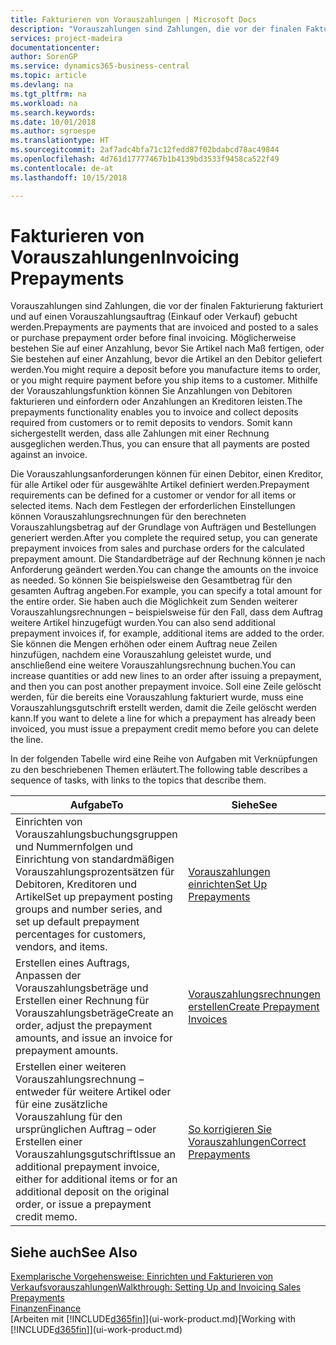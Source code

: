 ```yaml
---
title: Fakturieren von Vorauszahlungen | Microsoft Docs
description: "Vorauszahlungen sind Zahlungen, die vor der finalen Fakturierung fakturiert und auf einen Vorauszahlungsauftrag (Einkauf oder Verkauf) gebucht werden. Möglicherweise bestehen Sie auf einer Anzahlung, bevor Sie Artikel nach Maß fertigen, oder Sie bestehen auf einer Anzahlung, bevor die Artikel an den Debitor geliefert werden. Mithilfe der Vorauszahlungsfunktion können Sie Anzahlungen von Debitoren fakturieren und einfordern oder Anzahlungen an Kreditoren leisten. Somit kann sichergestellt werden, dass alle Zahlungen mit einer Rechnung ausgeglichen werden."
services: project-madeira
documentationcenter: 
author: SorenGP
ms.service: dynamics365-business-central
ms.topic: article
ms.devlang: na
ms.tgt_pltfrm: na
ms.workload: na
ms.search.keywords: 
ms.date: 10/01/2018
ms.author: sgroespe
ms.translationtype: HT
ms.sourcegitcommit: 2af7adc4bfa71c12fedd87f02bdabcd78ac49844
ms.openlocfilehash: 4d761d17777467b1b4139bd3533f9458ca522f49
ms.contentlocale: de-at
ms.lasthandoff: 10/15/2018

---
```

# <a name="invoicing-prepayments"></a><span data-ttu-id="45659-106">Fakturieren von Vorauszahlungen</span><span class="sxs-lookup"><span data-stu-id="45659-106">Invoicing Prepayments</span></span>
<span data-ttu-id="45659-107">Vorauszahlungen sind Zahlungen, die vor der finalen Fakturierung fakturiert und auf einen Vorauszahlungsauftrag (Einkauf oder Verkauf) gebucht werden.</span><span class="sxs-lookup"><span data-stu-id="45659-107">Prepayments are payments that are invoiced and posted to a sales or purchase prepayment order before final invoicing.</span></span> <span data-ttu-id="45659-108">Möglicherweise bestehen Sie auf einer Anzahlung, bevor Sie Artikel nach Maß fertigen, oder Sie bestehen auf einer Anzahlung, bevor die Artikel an den Debitor geliefert werden.</span><span class="sxs-lookup"><span data-stu-id="45659-108">You might require a deposit before you manufacture items to order, or you might require payment before you ship items to a customer.</span></span> <span data-ttu-id="45659-109">Mithilfe der Vorauszahlungsfunktion können Sie Anzahlungen von Debitoren fakturieren und einfordern oder Anzahlungen an Kreditoren leisten.</span><span class="sxs-lookup"><span data-stu-id="45659-109">The prepayments functionality enables you to invoice and collect deposits required from customers or to remit deposits to vendors.</span></span> <span data-ttu-id="45659-110">Somit kann sichergestellt werden, dass alle Zahlungen mit einer Rechnung ausgeglichen werden.</span><span class="sxs-lookup"><span data-stu-id="45659-110">Thus, you can ensure that all payments are posted against an invoice.</span></span>  

 <span data-ttu-id="45659-111">Die Vorauszahlungsanforderungen können für einen Debitor, einen Kreditor, für alle Artikel oder für ausgewählte Artikel definiert werden.</span><span class="sxs-lookup"><span data-stu-id="45659-111">Prepayment requirements can be defined for a customer or vendor for all items or selected items.</span></span> <span data-ttu-id="45659-112">Nach dem Festlegen der erforderlichen Einstellungen können Vorauszahlungsrechnungen für den berechneten Vorauszahlungsbetrag auf der Grundlage von Aufträgen und Bestellungen generiert werden.</span><span class="sxs-lookup"><span data-stu-id="45659-112">After you complete the required setup, you can generate prepayment invoices from sales and purchase orders for the calculated prepayment amount.</span></span> <span data-ttu-id="45659-113">Die Standardbeträge auf der Rechnung können je nach Anforderung geändert werden.</span><span class="sxs-lookup"><span data-stu-id="45659-113">You can change the amounts on the invoice as needed.</span></span> <span data-ttu-id="45659-114">So können Sie beispielsweise den Gesamtbetrag für den gesamten Auftrag angeben.</span><span class="sxs-lookup"><span data-stu-id="45659-114">For example, you can specify a total amount for the entire order.</span></span> <span data-ttu-id="45659-115">Sie haben auch die Möglichkeit zum Senden weiterer Vorauszahlungsrechnungen – beispielsweise für den Fall, dass dem Auftrag weitere Artikel hinzugefügt wurden.</span><span class="sxs-lookup"><span data-stu-id="45659-115">You can also send additional prepayment invoices if, for example, additional items are added to the order.</span></span> <span data-ttu-id="45659-116">Sie können die Mengen erhöhen oder einem Auftrag neue Zeilen hinzufügen, nachdem eine Vorauszahlung geleistet wurde, und anschließend eine weitere Vorauszahlungsrechnung buchen.</span><span class="sxs-lookup"><span data-stu-id="45659-116">You can increase quantities or add new lines to an order after issuing a prepayment, and then you can post another prepayment invoice.</span></span> <span data-ttu-id="45659-117">Soll eine Zeile gelöscht werden, für die bereits eine Vorauszahlung fakturiert wurde, muss eine Vorauszahlungsgutschrift erstellt werden, damit die Zeile gelöscht werden kann.</span><span class="sxs-lookup"><span data-stu-id="45659-117">If you want to delete a line for which a prepayment has already been invoiced, you must issue a prepayment credit memo before you can delete the line.</span></span>  

 <span data-ttu-id="45659-118">In der folgenden Tabelle wird eine Reihe von Aufgaben mit Verknüpfungen zu den beschriebenen Themen erläutert.</span><span class="sxs-lookup"><span data-stu-id="45659-118">The following table describes a sequence of tasks, with links to the topics that describe them.</span></span>

|<span data-ttu-id="45659-119">**Aufgabe**</span><span class="sxs-lookup"><span data-stu-id="45659-119">**To**</span></span>|<span data-ttu-id="45659-120">**Siehe**</span><span class="sxs-lookup"><span data-stu-id="45659-120">**See**</span></span>|  
|------------|-------------|  
|<span data-ttu-id="45659-121">Einrichten von Vorauszahlungsbuchungsgruppen und Nummernfolgen und Einrichtung von standardmäßigen Vorauszahlungsprozentsätzen für Debitoren, Kreditoren und Artikel</span><span class="sxs-lookup"><span data-stu-id="45659-121">Set up prepayment posting groups and number series, and set up default prepayment percentages for customers, vendors, and items.</span></span>|[<span data-ttu-id="45659-122">Vorauszahlungen einrichten</span><span class="sxs-lookup"><span data-stu-id="45659-122">Set Up Prepayments</span></span>](finance-set-up-prepayments.md)|
|<span data-ttu-id="45659-123">Erstellen eines Auftrags, Anpassen der Vorauszahlungsbeträge und Erstellen einer Rechnung für Vorauszahlungsbeträge</span><span class="sxs-lookup"><span data-stu-id="45659-123">Create an order, adjust the prepayment amounts, and issue an invoice for prepayment amounts.</span></span>|[<span data-ttu-id="45659-124">Vorauszahlungsrechnungen erstellen</span><span class="sxs-lookup"><span data-stu-id="45659-124">Create Prepayment Invoices</span></span>](finance-how-to-create-prepayment-invoices.md)|  
|<span data-ttu-id="45659-125">Erstellen einer weiteren Vorauszahlungsrechnung – entweder für weitere Artikel oder für eine zusätzliche Vorauszahlung für den ursprünglichen Auftrag – oder Erstellen einer Vorauszahlungsgutschrift</span><span class="sxs-lookup"><span data-stu-id="45659-125">Issue an additional prepayment invoice, either for additional items or for an additional deposit on the original order, or issue a prepayment credit memo.</span></span>|[<span data-ttu-id="45659-126">So korrigieren Sie Vorauszahlungen</span><span class="sxs-lookup"><span data-stu-id="45659-126">Correct Prepayments</span></span>](finance-how-to-correct-prepayments.md)|  

## <a name="see-also"></a><span data-ttu-id="45659-127">Siehe auch</span><span class="sxs-lookup"><span data-stu-id="45659-127">See Also</span></span>  
[<span data-ttu-id="45659-128">Exemplarische Vorgehensweise: Einrichten und Fakturieren von Verkaufsvorauszahlungen</span><span class="sxs-lookup"><span data-stu-id="45659-128">Walkthrough: Setting Up and Invoicing Sales Prepayments</span></span>](walkthrough-setting-up-and-invoicing-sales-prepayments.md)  
[<span data-ttu-id="45659-129">Finanzen</span><span class="sxs-lookup"><span data-stu-id="45659-129">Finance</span></span>](finance.md)  
<span data-ttu-id="45659-130">[Arbeiten mit [!INCLUDE[d365fin](includes/d365fin_md.md)]](ui-work-product.md)</span><span class="sxs-lookup"><span data-stu-id="45659-130">[Working with [!INCLUDE[d365fin](includes/d365fin_md.md)]](ui-work-product.md)</span></span>

